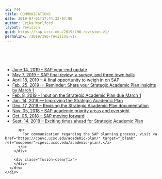 ```yaml
---
id: 744
title: COMMUNICATIONS
date: 2019-07-01T17:44:32-07:00
author: Erika Worlford
layout: revision
guid: https://sap.ucsc.edu/2019/190-revision-v1/
permalink: /2019/190-revision-v1/
---
```

<div class="fusion-fullwidth fullwidth-box nonhundred-percent-fullwidth non-hundred-percent-height-scrolling"  style='background-color: rgba(255,255,255,0);background-position: center center;background-repeat: no-repeat;padding-top:50px;padding-right:0px;padding-bottom:50px;padding-left:0px;margin-bottom: 100px;'>
  <div class="fusion-builder-row fusion-row ">
    <div  class="fusion-layout-column fusion_builder_column fusion_builder_column_1_1  fusion-one-full fusion-column-first fusion-column-last 1_1"  style='margin-top:0px;margin-bottom:20px;'>
      <div class="fusion-column-wrapper" style="padding: 0px 0px 0px 0px;background-position:left top;background-repeat:no-repeat;-webkit-background-size:cover;-moz-background-size:cover;-o-background-size:cover;background-size:cover;"  data-bg-url="">
        <div class="fusion-text">
          <ul>
            <li>
              <a href="https://news.ucsc.edu/2019/06/sap-year-end-udate.html">June 14, 2019 &#8211; SAP year-end update</a>
            </li>
            <li>
              <a href="https://news.ucsc.edu/2019/05/sap-final-review.html">May 7, 2019 &#8211; SAP final review, a survey, and three town halls</a>
            </li>
            <li>
              <a href="https://news.ucsc.edu/2019/04/weigh-in-on-sap.html">April 18, 2019 &#8211; A final opportunity to weigh in on SAP</a>
            </li>
            <li>
              <a href="https://news.ucsc.edu/2019/02/sap-input-reminder.html">Feb. 25, 2019 — Reminder: Share your Strategic Academic Plan insights by March 1</a>
            </li>
            <li>
              <a href="https://news.ucsc.edu/2019/02/sap-input.html">Feb. 8, 2019 – Input on the Strategic Academic Plan due March 1</a>
            </li>
            <li>
              <a href="https://news.ucsc.edu/2019/01/sap-town-hall.html">Jan. 14, 2019 — Improving the Strategic Academic Plan</a>
            </li>
            <li>
              <a href="https://news.ucsc.edu/2018/12/cpevc-revised-sap.html">Dec. 17, 2018 – Revising the Strategic Academic Plan documentation</a>
            </li>
            <li>
              <a href="https://news.ucsc.edu/2018/11/academic-priority-areas.html">Nov. 05, 2018 – SAP academic priority areas and oversight</a>
            </li>
            <li>
              <a href="https://news.ucsc.edu/2018/10/sap-moving-forward.html">Oct. 05, 2018 – SAP moving forward</a>
            </li>
            <li>
              <a href="https://news.ucsc.edu/2018/09/exciting-times-sap.html">Sept. 14, 2018 – <span style="font-weight: 400;">Exciting times ahead for Strategic Academic Plan</span></a>
            </li>
          </ul>
          
          <p>
            For communication regarding the SAP planning process, visit <a href="https://cpevc.ucsc.edu/academic-plan/" target="_blank" rel="noopener">cpevc.ucsc.edu/academic-plan/.</a>
          </p>
        </div>
        
        <div class="fusion-clearfix">
        </div>
      </div>
    </div>
  </div>
</div>